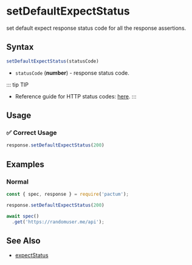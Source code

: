 # setDefaultExpectStatus

set default expect response status code for all the response assertions.

## Syntax

```js
setDefaultExpectStatus(statusCode)
```
- `statusCode` (**number**) - response status code.

::: tip TIP
- Reference guide for HTTP status codes: [here](https://developer.mozilla.org/en-US/docs/Web/HTTP/Status).
:::


## Usage

### ✅  Correct Usage

```js
response.setDefaultExpectStatus(200)
```

## Examples

### Normal

```js
const { spec, response } = require('pactum');

response.setDefaultExpectStatus(200)

await spec()
  .get('https://randomuser.me/api');
```

## See Also

- [expectStatus](/api/assertions/expectStatus)
